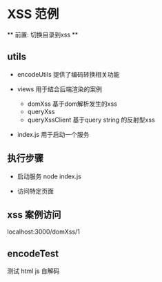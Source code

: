 
# XSS 范例

** 前置: 切换目录到xss **

## utils
- encodeUtils  提供了编码转换相关功能

- views 用于结合后端渲染的案例
    - domXss 基于dom解析发生的xss
    - queryXss
    - queryXssClient  基于query string 的反射型xss

- index.js  用于启动一个服务


## 执行步骤
- 启动服务
    node index.js

- 访问特定页面


## xss 案例访问
localhost:3000/domXss/1


## encodeTest
测试 html js 自解码
